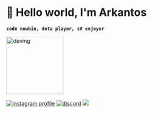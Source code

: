 # 👀 Hello world, I'm Arkantos
**`code newbie, dota player, c# enjoyer`**


<img src="https://media.giphy.com/media/v1.Y2lkPTc5MGI3NjExY254a3h4dmljbjlud2RtYjZ6djZhZHU2N29uajdjaGp6ZG44dWdoMSZlcD12MV9naWZzX3NlYXJjaCZjdD1n/bGgsc5mWoryfgKBx1u/giphy.gif" alt="deving" width="150" />
<p align="left">
  <a href="https://www.instagram.com/arkantoskjm/">
    <img alt="instagram profile" title="Follow my instagram"
      src="https://img.shields.io/badge/Instagram-%23E4405F.svg?style=for-the-badge&logo=Instagram&logoColor=white" /></a>
  <a href="https://discord.com/invite/kKSqTm3yRH">
    <img title="discord" src="https://img.shields.io/badge/Discord-%235865F2.svg?style=for-the-badge&logo=discord&logoColor=white"/></a>     
  <a href="https://www.reddit.com">
    <img src="https://www.svgrepo.com/show/475675/reddit-color.svg"/></a>
</p>
